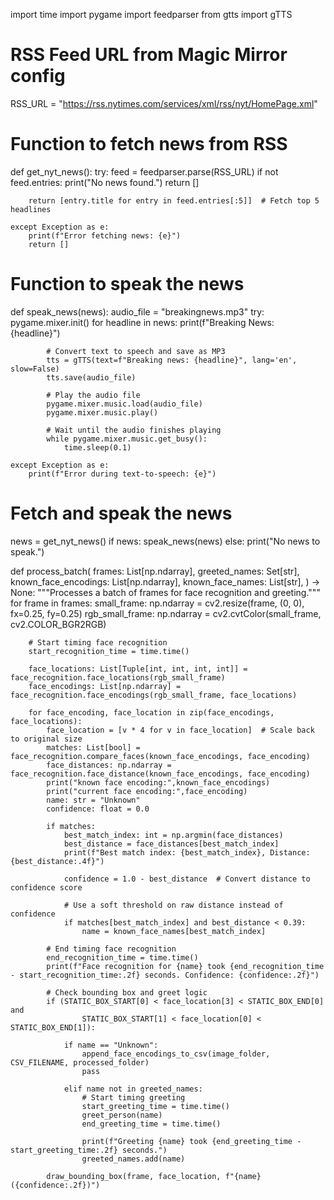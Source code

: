import time
import pygame
import feedparser
from gtts import gTTS

# RSS Feed URL from Magic Mirror config
RSS_URL = "https://rss.nytimes.com/services/xml/rss/nyt/HomePage.xml"

# Function to fetch news from RSS
def get_nyt_news():
    try:
        feed = feedparser.parse(RSS_URL)
        if not feed.entries:
            print("No news found.")
            return []
        
        return [entry.title for entry in feed.entries[:5]]  # Fetch top 5 headlines
    
    except Exception as e:
        print(f"Error fetching news: {e}")
        return []

# Function to speak the news
def speak_news(news):
    audio_file = "breakingnews.mp3"
    try:
        pygame.mixer.init()
        for headline in news:
            print(f"Breaking News: {headline}")

            # Convert text to speech and save as MP3
            tts = gTTS(text=f"Breaking news: {headline}", lang='en', slow=False)
            tts.save(audio_file)

            # Play the audio file
            pygame.mixer.music.load(audio_file)
            pygame.mixer.music.play()

            # Wait until the audio finishes playing
            while pygame.mixer.music.get_busy():
                time.sleep(0.1)

    except Exception as e:
        print(f"Error during text-to-speech: {e}")

# Fetch and speak the news
news = get_nyt_news()
if news:
    speak_news(news)
else:
    print("No news to speak.")


def process_batch(
    frames: List[np.ndarray],
    greeted_names: Set[str],
    known_face_encodings: List[np.ndarray],
    known_face_names: List[str],
) -> None:
    """Processes a batch of frames for face recognition and greeting."""
    for frame in frames:
        small_frame: np.ndarray = cv2.resize(frame, (0, 0), fx=0.25, fy=0.25)
        rgb_small_frame: np.ndarray = cv2.cvtColor(small_frame, cv2.COLOR_BGR2RGB)

        # Start timing face recognition
        start_recognition_time = time.time()

        face_locations: List[Tuple[int, int, int, int]] = face_recognition.face_locations(rgb_small_frame)
        face_encodings: List[np.ndarray] = face_recognition.face_encodings(rgb_small_frame, face_locations)

        for face_encoding, face_location in zip(face_encodings, face_locations):
            face_location = [v * 4 for v in face_location]  # Scale back to original size
            matches: List[bool] = face_recognition.compare_faces(known_face_encodings, face_encoding)
            face_distances: np.ndarray = face_recognition.face_distance(known_face_encodings, face_encoding)
            print("known face encoding:",known_face_encodings)
            print("current face encoding:",face_encoding)
            name: str = "Unknown"
            confidence: float = 0.0

            if matches:
                best_match_index: int = np.argmin(face_distances)
                best_distance = face_distances[best_match_index]
                print(f"Best match index: {best_match_index}, Distance: {best_distance:.4f}")

                confidence = 1.0 - best_distance  # Convert distance to confidence score

                # Use a soft threshold on raw distance instead of confidence
                if matches[best_match_index] and best_distance < 0.39:
                    name = known_face_names[best_match_index]

            # End timing face recognition
            end_recognition_time = time.time()
            print(f"Face recognition for {name} took {end_recognition_time - start_recognition_time:.2f} seconds. Confidence: {confidence:.2f}")

            # Check bounding box and greet logic
            if (STATIC_BOX_START[0] < face_location[3] < STATIC_BOX_END[0] and
                    STATIC_BOX_START[1] < face_location[0] < STATIC_BOX_END[1]):

                if name == "Unknown":
                    append_face_encodings_to_csv(image_folder, CSV_FILENAME, processed_folder)
                    pass

                elif name not in greeted_names:
                    # Start timing greeting
                    start_greeting_time = time.time()
                    greet_person(name)
                    end_greeting_time = time.time()

                    print(f"Greeting {name} took {end_greeting_time - start_greeting_time:.2f} seconds.")
                    greeted_names.add(name)

            draw_bounding_box(frame, face_location, f"{name} ({confidence:.2f})")
